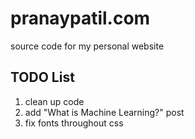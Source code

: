 # pranaypatil.com
source code for my personal website

## TODO List
1. clean up code
2. add "What is Machine Learning?" post
3. fix fonts throughout css
